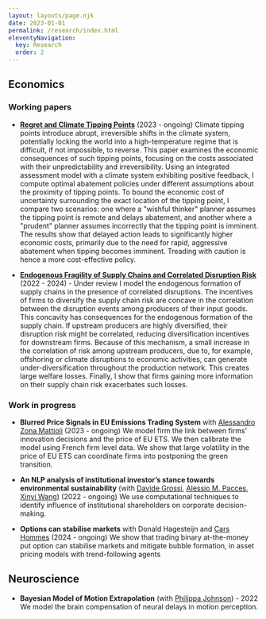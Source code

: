 ```yaml
---
layout: layouts/page.njk
date: 2023-01-01
permalink: /research/index.html
eleventyNavigation:
  key: Research
  order: 2
---
```


## Economics

### Working papers

- [**Regret and Climate Tipping Points**](../static/docs/tipping-point.pdf) (2023 - ongoing) 
    Climate tipping points introduce abrupt, irreversible shifts in the climate system, potentially locking the world into a high-temperature regime that is difficult, if not impossible, to reverse. This paper examines the economic consequences of such tipping points, focusing on the costs associated with their unpredictability and irreversibility. Using an integrated assessment model with a climate system exhibiting positive feedback, I compute optimal abatement policies under different assumptions about the proximity of tipping points. To bound the economic cost of uncertainty surrounding the exact location of the tipping point, I compare two scenarios: one where a "wishful thinker" planner assumes the tipping point is remote and delays abatement, and another where a "prudent" planner assumes incorrectly that the tipping point is imminent. The results show that delayed action leads to significantly higher economic costs, primarily due to the need for rapid, aggressive abatement when tipping becomes imminent. Treading with caution is hence a more cost-effective policy.


- [**Endogenous Fragility of Supply Chains and Correlated Disruption Risk**](../static/docs/endfrag.pdf) (2022 - 2024) - Under review
    I model the endogenous formation of supply chains in the presence of correlated disruptions. The incentives of firms to diversify the supply chain risk are concave in the correlation between the disruption events among producers of their input goods. This concavity has consequences for the endogenous formation of the supply chain. If upstream producers are highly diversified, their disruption risk might be correlated, reducing diversification incentives for downstream firms. Because of this mechanism, a small increase in the correlation of risk among upstream producers, due to, for example, offshoring or climate disruptions to economic activities, can generate under-diversification throughout the production network. This creates large welfare losses. Finally, I show that firms gaining more information on their supply chain risk exacerbates such losses.

### Work in progress

- **Blurred Price Signals in EU Emissions Trading System** with [Alessandro Zona Mattioli](https://research.vu.nl/en/persons/alessandro-zona-mattioli) (2023 - ongoing) 
    We model firm the link between firms’ innovation decisions and the price of EU ETS. We then calibrate the model using French firm level data. We show that large volatility in the price of EU ETS can coordinate firms into postponing the green transition.


- **An NLP analysis of institutional investor’s stance towards environmental sustainability** (with [Davide Grossi](https://davidegrossi.me/), [Alessio M. Pacces](https://www.uva.nl/en/profile/p/a/a.m.pacces/a.m.pacces.html), [Xinyi Wang](https://www.uva.nl/en/profile/w/a/x.wang/x.wang.html)) (2022 - ongoing)
    We use computational techniques to identify influence of institutional shareholders on corporate decision-making.

- **Options can stabilise markets** with Donald Hagesteijn and [Cars Hommes](https://www.uva.nl/en/profile/h/o/c.h.hommes/c.h.hommes.html) (2024 - ongoing)
    We show that trading binary at-the-money put option can stabilise markets and mitigate bubble formation, in asset pricing models with trend-following agents

## Neuroscience

- **Bayesian Model of Motion Extrapolation** (with [Philippa Johnson](https://www.universiteitleiden.nl/en/staffmembers/philippa-johnson)) - 2022
    We model the brain compensation of neural delays in motion perception. 